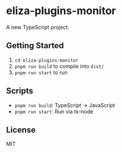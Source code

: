 # eliza-plugins-monitor

A new TypeScript project.

## Getting Started

1. `cd eliza-plugins-monitor`
2. `pnpm run build` to compile into `dist/`
3. `pnpm run start` to run

## Scripts

- `pnpm run build`: TypeScript -> JavaScript
- `pnpm run start`: Run via ts-node

## License

MIT
